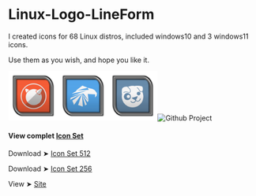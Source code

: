 # Linux-Logo-LineForm

I created icons for 68 Linux distros, included windows10 and 3 windows11 icons.

Use them as you wish, and hope you like it. 

<img src="256/FreeBSD.png" alt="Github Project" style="width:20%;"><img src="256/Garuda.png" alt="Github Project" style="width:20%;"><img src="256/Puppy.png" alt="Github Project" style="width:20%;"><img src="IOS_256/Kali.png" alt="Github Project" style="width:20%;"> 

#### View complet [Icon Set](https://github.com/chris1111/Linux-Logo-LineForm/blob/main/View-Set-IOS.md)

Download ➤ [Icon Set 512]()

Download ➤ [Icon Set 256]()

View ➤ [Site]()
 
